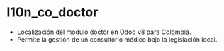 l10n_co_doctor
======

- Localización del módulo doctor en Odoo v8 para Colombia. 
- Permite la gestión de un consultorio médico bajo la legislación local.

